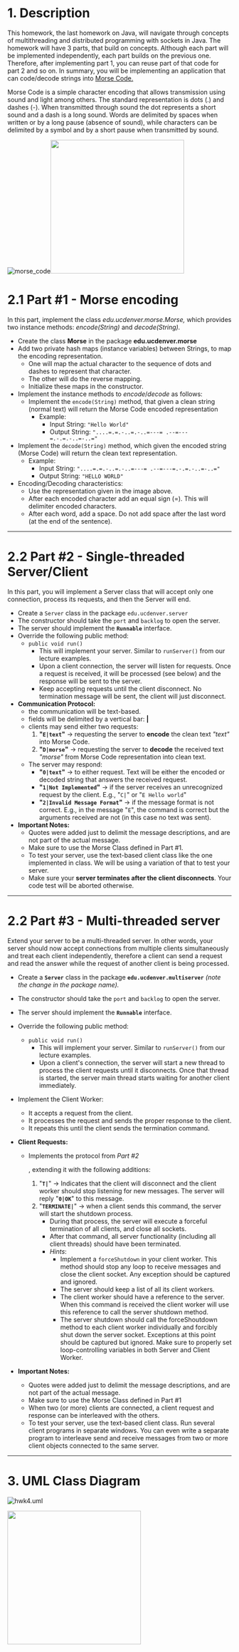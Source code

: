 # 1. Description
This homework, the last homework on Java, will navigate through concepts of multithreading and distributed programming with sockets in Java. The homework will have 3 parts, that build on concepts. Although each part will be implemented independently, each part builds on the previous one. Therefore, after implementing part 1, you can reuse part of that code for part 2 and so on. In summary, you will be implementing an application that can code/decode strings into [Morse Code.](https://en.wikipedia.org/wiki/Morse_code) 

Morse Code is a simple character encoding that allows transmission using sound and light among others. The standard representation is dots (.) and dashes (-). When transmitted through sound the dot represents a short sound and a dash is a long sound. Words are delimited by spaces when written or by a long pause (absence of sound), while characters can be delimited by a symbol and by a short pause when transmitted by sound. 

![morse_code](./morse_code.png)<img src="https://github.com/a-burlacu/CSCI-3920/blob/main/Hwk4/morse_code.png" width="300" center >

# 2.1 Part #1 - Morse encoding

In this part, implement the class *edu.ucdenver.morse.Morse,* which provides two instance methods: *encode(String)* and *decode(String).*

- Create the class **Morse** in the package **edu.ucdenver.morse**
- Add two private hash maps (instance variables) between Strings, to map the encoding representation.
  - One will map the actual character to the sequence of dots and dashes to represent that character.
  - The other will do the reverse mapping.
  - Initialize these maps in the constructor.
- Implement the instance methods to *encode*/*decode* as follows:
  - Implement the `encode(String)` method, that given a clean string (normal text) will return the Morse Code encoded representation
    - Example:
      - Input String: `"Hello World"`
      - Output String: `"....=.=.-..=.-..=---= .--=---=.-.=.-..=-..="`
- Implement the `decode(String)` method, which given the encoded string (Morse Code) will return the clean text representation.
  - Example:
    - Input String: `"....=.=.-..=.-..=---= .--=---=.-.=.-..=-..="`
    - Output String: `"HELLO WORLD"`
- Encoding/Decoding characteristics:
  - Use the representation given in the image above.
  - After each encoded character add an equal sign (=). This will delimiter encoded characters.
  - After each word, add a space. Do not add space after the last word (at the end of the sentence).

---

# 2.2 Part #2 - Single-threaded Server/Client
In this part, you will implement a Server class that will accept only one connection, process its requests, and then the Server will end. 

- Create a `Server` class in the package `edu.ucdenver.server`
- The constructor should take the `port` and `backlog` to open the server.
- The server should implement the **`Runnable`** interface.
- Override the following public method:
  - `public void run()`
    - This will implement your server. Similar to `runServer()` from our lecture examples.
    - Upon a client connection, the server will listen for requests. Once a request is received, it will be processed (see below) and the response will be sent to the server. 
    - Keep accepting requests until the client disconnect. No termination message will be sent, the client will just disconnect. 
- **Communication Protocol:**
  - the communication will be text-based. 
  - fields will be delimited by a vertical bar: **|**
  - clients may send either two requests:
    1. **"`E|text`"** → requesting the server to **encode** the clean text *"text"* into Morse Code.
    2. **"`D|morse`"** → requesting the server to **decode** the received text *"morse"* from Morse Code representation into clean text.
  - The server may respond:
    - **"`0|text`"** → to either request. Text will be either the encoded or decoded string that answers the received request. 
    - **"`1|Not Implemented`"** → if the server receives an unrecognized request by the client. E.g., "`C|`" or "`E Hello world`"
    - **"`2|Invalid Message Format`"** → if the message format is not correct. E.g., in the message "`E`", the command is correct but the arguments received are not (in this case no text was sent).
- **Important Notes:**
  - Quotes were added just to delimit the message descriptions, and are not part of the actual message. 
  - Make sure to use the Morse Class defined in Part #1.
  - To test your server, use the text-based client class like the one implemented in class. We will be using a variation of that to test your server.
  - Make sure your **server terminates after the client disconnects**. Your code test will be aborted otherwise.

---
# 2.2 Part #3 - Multi-threaded server
Extend your server to be a multi-threaded server. In other words, your server should now accept connections from multiple clients simultaneously and treat each client independently, therefore a client can send a request and read the answer while the request of another client is being processed. 

- Create a **`Server`** class in the package **`edu.ucdenver.multiserver`** *(note the change in the package name).*

- The constructor should take the `port` and `backlog` to open the server.

- The server should implement the **`Runnable`** interface. 

- Override the following public method:

  - `public void run()`
    - This will implement your server. Similar to `runServer()` from our lecture examples.
    - Upon a client's connection, the server will start a new thread to process the client requests until it disconnects. Once that thread is started, the server main thread starts waiting for another client immediately.

- Implement the Client Worker:

  - It accepts a request from the client.
  - It processes the request and sends the proper response to the client.
  - It repeats this until the client sends the termination command. 

- **Client Requests:**

  - Implements the protocol from *Part #2*

    , extending it with the following additions:

    1. "**`T|`**" → Indicates that the client will disconnect and the client worker should stop listening for new messages. The server will reply "**`0|OK`**" to this message. 
    2. "**`TERMINATE|`**" → when a client sends this command, the server will start the shutdown process.
       - During that process, the server will execute a forceful termination of all clients, and close all sockets. 
       - After that command, all server functionality (including all client threads) should have been terminated.
       - *Hints*:
         - Implement a `forceShutdown` in your client worker. This method should stop any loop to receive messages and close the client socket. Any exception should be captured and ignored.
         - The server should keep a list of all its client workers.
         - The client worker should have a reference to the server. When this command is received the client worker will use this reference to call the server shutdown method. 
         - The server shutdown should call the forceShoutdown method to each client worker individually and forcibly shut down the server socket. Exceptions at this point should be captured but ignored. Make sure to properly set loop-controlling variables in both Server and Client Worker. 

- **Important Notes:**

  - Quotes were added just to delimit the message descriptions, and are not part of the actual message.
  - Make sure to use the Morse Class defined in Part #1
  - When two (or more) clients are connected, a client request and response can be interleaved with the others.
  - To test your server, use the text-based client class. Run several client programs in separate windows. You can even write a separate program to interleave send and receive messages from two or more client objects connected to the same server. 


---
# 3. UML Class Diagram
![hwk4.uml](./hwk4.uml.png)

<img src="https://github.com/a-burlacu/CSCI-3920/blob/main/Hwk4/hwk4.uml.png" width="300" center >

